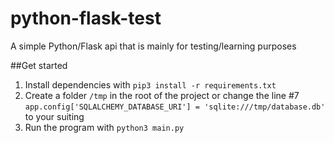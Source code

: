 # python-flask-test
A simple Python/Flask api that is mainly for testing/learning purposes

##Get started
1. Install dependencies with `pip3 install -r requirements.txt`
2. Create a folder `/tmp` in the root of the project or change the line #7 `app.config['SQLALCHEMY_DATABASE_URI'] = 'sqlite:///tmp/database.db'` to your suiting
3. Run the program with `python3 main.py`